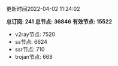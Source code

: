 更新时间2022-04-02 11:24:02

**总订阅: 241**
**总节点: 36846**
**有效节点: 15522**
- v2ray节点: 7520
- ss节点: 6624
- ssr节点: 710
- trojan节点: 668
